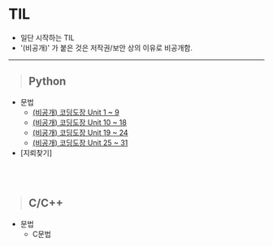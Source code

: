 # TIL
* 일단 시작하는 TIL
* '(비공개)' 가 붙은 것은 저작권/보안 상의 이유로 비공개함.
---

>## Python
* 문법
  * [(비공개) 코딩도장 Unit 1 ~ 9](https://github.com/gpffh20/TIL_private/blob/master/python_grammer/python1.md#python-%EB%AC%B8%EB%B2%95-01)
  * [(비공개) 코딩도장 Unit 10 ~ 18](https://github.com/gpffh20/TIL_private/blob/master/python_grammer/python2.md#python-%EB%AC%B8%EB%B2%95-02)
  * [(비공개) 코딩도장 Unit 19 ~ 24](https://github.com/gpffh20/TIL_private/blob/master/python_grammer/python3.md#python-%EB%AC%B8%EB%B2%95-03)
  * [(비공개) 코딩도장 Unit 25 ~ 31](https://github.com/gpffh20/TIL_private/blob/master/python_grammer/python4.md#python-%EB%AC%B8%EB%B2%95-04)
* [지뢰찾기]

<br/><br>

>## C/C++
* 문법
  * C문법
